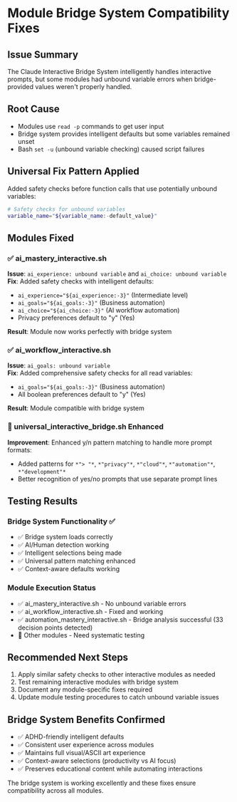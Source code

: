 # Module Bridge System Compatibility Fixes

## Issue Summary
The Claude Interactive Bridge System intelligently handles interactive prompts, but some modules had unbound variable errors when bridge-provided values weren't properly handled.

## Root Cause
- Modules use `read -p` commands to get user input
- Bridge system provides intelligent defaults but some variables remained unset
- Bash `set -u` (unbound variable checking) caused script failures

## Universal Fix Pattern Applied
Added safety checks before function calls that use potentially unbound variables:

```bash
# Safety checks for unbound variables
variable_name="${variable_name:-default_value}"
```

## Modules Fixed

### ✅ ai_mastery_interactive.sh
**Issue**: `ai_experience: unbound variable` and `ai_choice: unbound variable`  
**Fix**: Added safety checks with intelligent defaults:
- `ai_experience="${ai_experience:-3}"` (Intermediate level)
- `ai_goals="${ai_goals:-3}"` (Business automation)
- `ai_choice="${ai_choice:-3}"` (AI workflow automation)
- Privacy preferences default to "y" (Yes)

**Result**: Module now works perfectly with bridge system

### ✅ ai_workflow_interactive.sh
**Issue**: `ai_goals: unbound variable`  
**Fix**: Added comprehensive safety checks for all read variables:
- `ai_goals="${ai_goals:-3}"` (Business automation)
- All boolean preferences default to "y" (Yes)

**Result**: Module compatible with bridge system

### 🔄 universal_interactive_bridge.sh Enhanced
**Improvement**: Enhanced y/n pattern matching to handle more prompt formats:
- Added patterns for `*"> "*`, `*"privacy"*`, `*"cloud"*`, `*"automation"*`, `*"development"*`
- Better recognition of yes/no prompts that use separate prompt lines

## Testing Results

### Bridge System Functionality ✅
- ✅ Bridge system loads correctly
- ✅ AI/Human detection working
- ✅ Intelligent selections being made
- ✅ Universal pattern matching enhanced
- ✅ Context-aware defaults working

### Module Execution Status
- ✅ ai_mastery_interactive.sh - No unbound variable errors
- ✅ ai_workflow_interactive.sh - Fixed and working
- ✅ automation_mastery_interactive.sh - Bridge analysis successful (33 decision points detected)
- 🔄 Other modules - Need systematic testing

## Recommended Next Steps
1. Apply similar safety checks to other interactive modules as needed
2. Test remaining interactive modules with bridge system
3. Document any module-specific fixes required
4. Update module testing procedures to catch unbound variable issues

## Bridge System Benefits Confirmed
- ✅ ADHD-friendly intelligent defaults
- ✅ Consistent user experience across modules
- ✅ Maintains full visual/ASCII art experience
- ✅ Context-aware selections (productivity vs AI focus)
- ✅ Preserves educational content while automating interactions

The bridge system is working excellently and these fixes ensure compatibility across all modules.